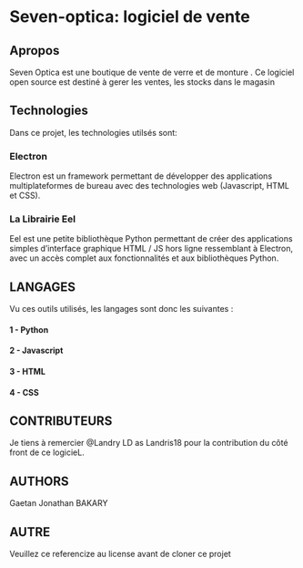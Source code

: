 # Seven-optica: logiciel de vente


## Apropos 

Seven Optica est une boutique de vente de verre et de monture .
Ce logiciel open source est destiné à gerer les ventes, les stocks dans le magasin



## Technologies 

Dans ce projet, les technologies utilsés sont: 
### Electron 
Electron est un framework permettant de développer des applications multiplateformes de bureau avec des technologies web (Javascript, HTML et CSS). 

### La Librairie Eel 
Eel est une petite bibliothèque Python permettant de créer des applications simples d’interface graphique HTML / JS hors ligne ressemblant à Electron, avec un accès complet aux fonctionnalités et aux bibliothèques Python.



## LANGAGES
Vu ces outils utilisés, les langages sont donc les suivantes :
  #### 1 - Python
  #### 2 - Javascript 
  #### 3 - HTML 
  #### 4 - CSS
  
  
  
##  CONTRIBUTEURS
Je tiens à remercier @Landry LD as Landris18 pour la contribution du côté front de ce logicieL.



## AUTHORS 
 Gaetan Jonathan BAKARY
 
## AUTRE 
Veuillez ce referencize au license avant de cloner ce projet
